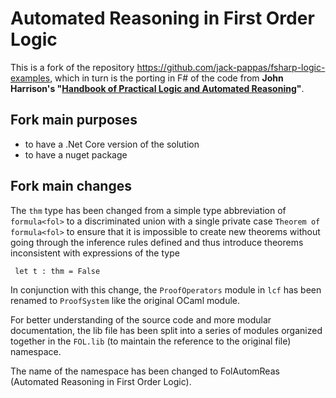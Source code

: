 # Automated Reasoning in First Order Logic

This is a fork of the repository https://github.com/jack-pappas/fsharp-logic-examples, which in turn is the porting in F# of the code from **John Harrison's "[Handbook of Practical Logic and Automated Reasoning](https://www.cl.cam.ac.uk/~jrh13/atp/index.html)"**.

## Fork main purposes

* to have a .Net Core version of the solution
* to have a nuget package

## Fork main changes

The `thm` type has been changed from a simple type abbreviation of `formula<fol>` to a discriminated union with a single private case `Theorem of formula<fol>` to ensure that it is impossible to create new theorems without going through the inference rules defined and thus introduce theorems inconsistent with expressions of the type

     let t : thm = False

In conjunction with this change, the `ProofOperators` module in `lcf` has been renamed to `ProofSystem` like the original OCaml module.

For better understanding of the source code and more modular documentation, the lib file has been split into a series of modules organized together in the `FOL.lib`  (to maintain the reference to the original file) namespace.

The name of the namespace has been changed to FolAutomReas (Automated Reasoning in First Order Logic).


